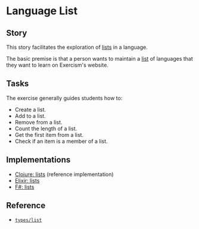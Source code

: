 # Language List

## Story

This story facilitates the exploration of [lists][types-list] in a language.

The basic premise is that a person wants to maintain a [list][types-list] of languages that they want to learn on Exercism's website.

## Tasks

The exercise generally guides students how to:

- Create a list.
- Add to a list.
- Remove from a list.
- Count the length of a list.
- Get the first item from a list.
- Check if an item is a member of a list.

## Implementations

- [Clojure: lists][implementation-clojure] (reference implementation)
- [Elixir: lists][implementation-elixir]
- [F#: lists][implementation-fsharp]

## Reference

- [`types/list`][types-list]

[implementation-clojure]: ../../languages/clojure/exercises/concept/tracks-on-tracks-on-tracks/.docs/instructions.md
[implementation-elixir]: ../../languages/elixir/exercises/concept/language-list/.docs/instructions.md
[implementation-fsharp]: ../../languages/fsharp/exercises/concept/tracks-on-tracks-on-tracks/.docs/instructions.md
[types-list]: ../types/list.md
